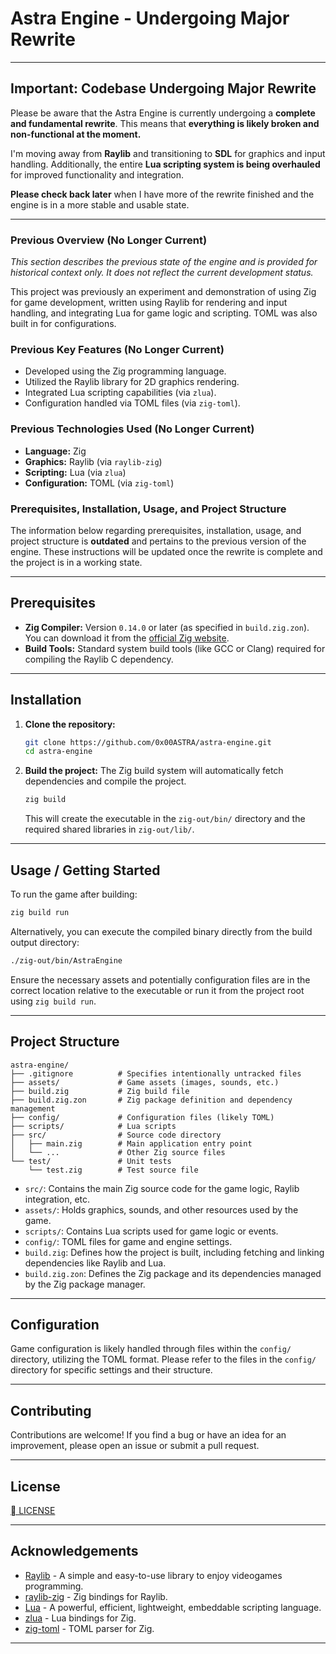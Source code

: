 # Astra Engine - Undergoing Major Rewrite

-----

## **Important: Codebase Undergoing Major Rewrite**

Please be aware that the Astra Engine is currently undergoing a **complete and fundamental rewrite**. This means that **everything is likely broken and non-functional at the moment.**

I'm moving away from **Raylib** and transitioning to **SDL** for graphics and input handling. Additionally, the entire **Lua scripting system is being overhauled** for improved functionality and integration.

**Please check back later** when I have more of the rewrite finished and the engine is in a more stable and usable state.

-----

### **Previous Overview (No Longer Current)**

*This section describes the previous state of the engine and is provided for historical context only. It does not reflect the current development status.*

This project was previously an experiment and demonstration of using Zig for game development, written using Raylib for rendering and input handling, and integrating Lua for game logic and scripting. TOML was also built in for configurations.

### **Previous Key Features (No Longer Current)**

  * Developed using the Zig programming language.
  * Utilized the Raylib library for 2D graphics rendering.
  * Integrated Lua scripting capabilities (via `zlua`).
  * Configuration handled via TOML files (via `zig-toml`).

### **Previous Technologies Used (No Longer Current)**

  * **Language:** Zig
  * **Graphics:** Raylib (via `raylib-zig`)
  * **Scripting:** Lua (via `zlua`)
  * **Configuration:** TOML (via `zig-toml`)

### **Prerequisites, Installation, Usage, and Project Structure**

The information below regarding prerequisites, installation, usage, and project structure is **outdated** and pertains to the previous version of the engine. These instructions will be updated once the rewrite is complete and the project is in a working state.

-----

## Prerequisites

  * **Zig Compiler:** Version `0.14.0` or later (as specified in `build.zig.zon`). You can download it from the [official Zig website](https://ziglang.org/download/).
  * **Build Tools:** Standard system build tools (like GCC or Clang) required for compiling the Raylib C dependency.

-----

## Installation

1.  **Clone the repository:**

    ```bash
    git clone https://github.com/0x00ASTRA/astra-engine.git
    cd astra-engine
    ```

2.  **Build the project:**
    The Zig build system will automatically fetch dependencies and compile the project.

    ```bash
    zig build
    ```

    This will create the executable in the `zig-out/bin/` directory and the required shared libraries in `zig-out/lib/`.

-----

## Usage / Getting Started

To run the game after building:

```bash
zig build run
```

Alternatively, you can execute the compiled binary directly from the build output directory:

```bash
./zig-out/bin/AstraEngine
```

Ensure the necessary assets and potentially configuration files are in the correct location relative to the executable or run it from the project root using `zig build run`.

-----

## Project Structure

```
astra-engine/
├── .gitignore          # Specifies intentionally untracked files
├── assets/             # Game assets (images, sounds, etc.)
├── build.zig           # Zig build file
├── build.zig.zon       # Zig package definition and dependency management
├── config/             # Configuration files (likely TOML)
├── scripts/            # Lua scripts
├── src/                # Source code directory
│   ├── main.zig        # Main application entry point
│   └── ...             # Other Zig source files
└── test/               # Unit tests
    └── test.zig        # Test source file
```

  * `src/`: Contains the main Zig source code for the game logic, Raylib integration, etc.
  * `assets/`: Holds graphics, sounds, and other resources used by the game.
  * `scripts/`: Contains Lua scripts used for game logic or events.
  * `config/`: TOML files for game and engine settings.
  * `build.zig`: Defines how the project is built, including fetching and linking dependencies like Raylib and Lua.
  * `build.zig.zon`: Defines the Zig package and its dependencies managed by the Zig package manager.

-----

## Configuration

Game configuration is likely handled through files within the `config/` directory, utilizing the TOML format. Please refer to the files in the `config/` directory for specific settings and their structure.

-----

## Contributing

Contributions are welcome\! If you find a bug or have an idea for an improvement, please open an issue or submit a pull request.

-----

## License

[󰿃 LICENSE](https://www.google.com/search?q=LICENSE)

-----

## Acknowledgements

  * [Raylib](https://www.raylib.com/) - A simple and easy-to-use library to enjoy videogames programming.
  * [raylib-zig](https://github.com/raysan5/raylib-zig) - Zig bindings for Raylib.
  * [Lua](https://www.lua.org/) - A powerful, efficient, lightweight, embeddable scripting language.
  * [zlua](https://github.com/sumneko/zlua) - Lua bindings for Zig.
  * [zig-toml](https://github.com/0x00ASTRA/zig-toml) - TOML parser for Zig.

-----

